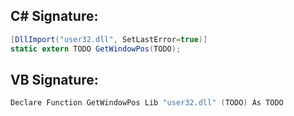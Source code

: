 
## C# Signature:
```cs
[DllImport("user32.dll", SetLastError=true)]
static extern TODO GetWindowPos(TODO);
```

## VB Signature:
```cs
Declare Function GetWindowPos Lib "user32.dll" (TODO) As TODO
```
